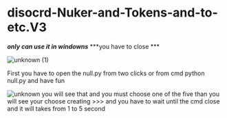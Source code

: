 # disocrd-Nuker-and-Tokens-and-to-etc.V3
***only can use it in windowns***      ***you have to close ***

![unknown (1)](https://user-images.githubusercontent.com/59527022/168452808-481a3cd9-3c34-4b40-8a78-4d23ed8ba9ad.png)





First you have to open the null.py
from two clicks
or from cmd 
python null.py
and have fun






![unknown](https://user-images.githubusercontent.com/59527022/168452652-bd368942-4f3e-4f8f-b850-0f9cdda5b395.png)
you will see that and you must choose one of the five than you will see your choose creating >>>
and you have to wait until the cmd close and it will takes from 1 to 5 second
